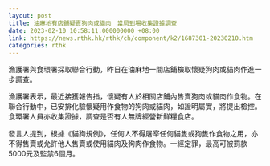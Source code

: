 ```yaml
---
layout: post
title: 油麻地有店鋪疑賣狗肉或貓肉　當局到場收集證據調查
date: 2023-02-10 10:58:11.000000000 +08:00
link: https://news.rthk.hk/rthk/ch/component/k2/1687301-20230210.htm
categories: rthk
---
```


漁護署與食環署採取聯合行動，昨日在油麻地一間店鋪檢取懷疑狗肉或貓肉作進一步調查。

漁護署表示，最近接獲報告指，懷疑有人於相關店鋪內售賣狗肉或貓肉作食物。在聯合行動中，已安排化驗懷疑用作食物的狗肉或貓肉，如證明屬實，將提出檢控。食環署人員亦收集證據，調查是否有人無牌經營新鮮糧食店。

發言人提到，根據《貓狗規例》，任何人不得屠宰任何貓隻或狗隻作食物之用，亦不得售賣或允許他人售賣或使用貓肉及狗肉作食物。一經定罪，最高可被罰款5000元及監禁6個月。

